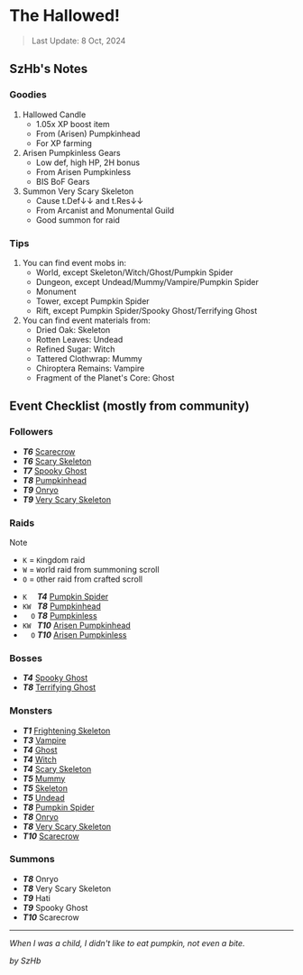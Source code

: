 # The Hallowed!

> Last Update: 8 Oct, 2024

## SzHb's Notes

### Goodies

1. Hallowed Candle
   - 1.05x XP boost item
   - From (Arisen) Pumpkinhead
   - For XP farming
2. Arisen Pumpkinless Gears
   - Low def, high HP, 2H bonus
   - From Arisen Pumpkinless
   - BIS BoF Gears
3. Summon Very Scary Skeleton
   - Cause t.Def↓↓ and t.Res↓↓
   - From Arcanist and Monumental Guild
   - Good summon for raid

### Tips

1. You can find event mobs in:
   - World, except Skeleton/Witch/Ghost/Pumpkin Spider
   - Dungeon, except Undead/Mummy/Vampire/Pumpkin Spider
   - Monument
   - Tower, except Pumpkin Spider
   - Rift, except Pumpkin Spider/Spooky Ghost/Terrifying Ghost
2. You can find event materials from:
   - Dried Oak: Skeleton
   - Rotten Leaves: Undead
   - Refined Sugar: Witch
   - Tattered Clothwrap: Mummy
   - Chiroptera Remains: Vampire
   - Fragment of the Planet's Core: Ghost

## Event Checklist (mostly from community)

### Followers
- ***T6*** [Scarecrow](https://codex.fqegg.top/#/codex/followers/scarecrow/)
- ***T6*** [Scary Skeleton](https://codex.fqegg.top/#/codex/followers/scary-skeleton/)
- ***T7*** [Spooky Ghost](https://codex.fqegg.top/#/codex/followers/spooky-ghost/)
- ***T8*** [Pumpkinhead](https://codex.fqegg.top/#/codex/followers/pumpkinhead/)
- ***T9*** [Onryo](https://codex.fqegg.top/#/codex/followers/onryo/)
- ***T9*** [Very Scary Skeleton](https://codex.fqegg.top/#/codex/followers/very-scary-skeleton/)

### Raids

> [!NOTE]
> - `K` = `K`ingdom raid
> - `W` = `W`orld raid from summoning scroll
> - `O` = `O`ther raid from crafted scroll

- `K  ` ***T4*** [Pumpkin Spider](https://codex.fqegg.top/#/codex/raids/pumpkin-spider/)
- `KW ` ***T8*** [Pumpkinhead](https://codex.fqegg.top/#/codex/raids/pumpkinhead/)
- `  O` ***T8*** [Pumpkinless](https://codex.fqegg.top/#/codex/raids/pumpkinless/)
- `KW ` ***T10*** [Arisen Pumpkinhead](https://codex.fqegg.top/#/codex/raids/arisen-pumpkinhead/)
- `  O` ***T10*** [Arisen Pumpkinless](https://codex.fqegg.top/#/codex/raids/arisen-pumpkinless/)

### Bosses

- ***T4*** [Spooky Ghost](https://codex.fqegg.top/#/codex/bosses/spooky-ghost/)
- ***T8*** [Terrifying Ghost](https://codex.fqegg.top/#/codex/bosses/terrifying-ghost/)

### Monsters

- ***T1*** [Frightening Skeleton](https://codex.fqegg.top/#/codex/monsters/frightening-skeleton/)
- ***T3*** [Vampire](https://codex.fqegg.top/#/codex/monsters/vampire-6bb40b71/)
- ***T4*** [Ghost](https://codex.fqegg.top/#/codex/monsters/ghost-6719abf3/)
- ***T4*** [Witch](https://codex.fqegg.top/#/codex/monsters/witch/)
- ***T4*** [Scary Skeleton](https://codex.fqegg.top/#/codex/monsters/scary-skeleton/)
- ***T5*** [Mummy](https://codex.fqegg.top/#/codex/monsters/mummy/)
- ***T5*** [Skeleton](https://codex.fqegg.top/#/codex/monsters/skeleton-96a555cc/)
- ***T5*** [Undead](https://codex.fqegg.top/#/codex/monsters/undead/)
- ***T8*** [Pumpkin Spider](https://codex.fqegg.top/#/codex/monsters/pumpkin-spider/)
- ***T8*** [Onryo](https://codex.fqegg.top/#/codex/monsters/onryo/)
- ***T8*** [Very Scary Skeleton](https://codex.fqegg.top/#/codex/monsters/very-scary-skeleton/)
- ***T10*** [Scarecrow](https://codex.fqegg.top/#/codex/monsters/scarecrow/)

### Summons

- ***T8*** Onryo
- ***T8*** Very Scary Skeleton
- ***T9*** Hati
- ***T9*** Spooky Ghost
- ***T10*** Scarecrow

---

*When I was a child, I didn't like to eat pumpkin, not even a bite.*

*by SzHb*